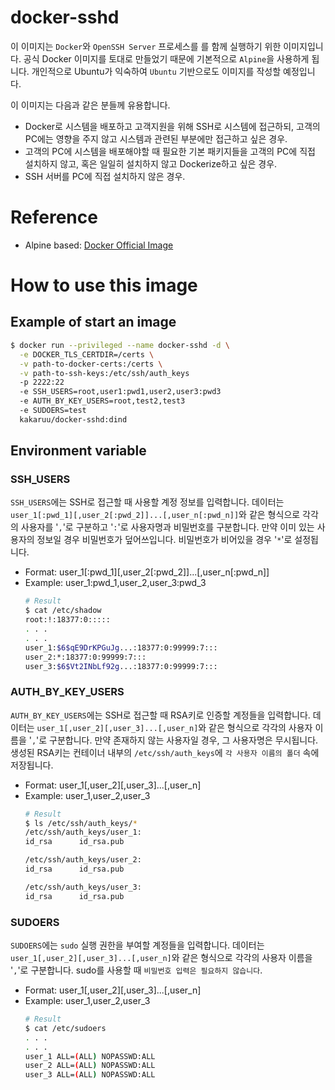 # docker-sshd
이 이미지는 `Docker`와 `OpenSSH Server` 프로세스를 를 함께 실행하기 위한 이미지입니다. 공식 Docker 이미지를 토대로 만들었기 때문에 기본적으로 `Alpine`을 사용하게 됩니다. 개인적으로 Ubuntu가 익숙하여 `Ubuntu` 기반으로도 이미지를 작성할 예정입니다.

이 이미지는 다음과 같은 분들께 유용합니다.
* Docker로 시스템을 배포하고 고객지원을 위해 SSH로 시스템에 접근하되, 고객의 PC에는 영향을 주지 않고 시스템과 관련된 부분에만 접근하고 싶은 경우.
* 고객의 PC에 시스템을 배포해야할 때 필요한 기본 패키지들을 고객의 PC에 직접 설치하지 않고, 혹은 일일히 설치하지 않고 Dockerize하고 싶은 경우.
* SSH 서버를 PC에 직접 설치하지 않은 경우.
# Reference
* Alpine based: [Docker Official Image](https://hub.docker.com/_/docker)
# How to use this image
## Example of start an image
```sh
$ docker run --privileged --name docker-sshd -d \
  -e DOCKER_TLS_CERTDIR=/certs \
  -v path-to-docker-certs:/certs \
  -v path-to-ssh-keys:/etc/ssh/auth_keys
  -p 2222:22
  -e SSH_USERS=root,user1:pwd1,user2,user3:pwd3
  -e AUTH_BY_KEY_USERS=root,test2,test3
  -e SUDOERS=test
  kakaruu/docker-sshd:dind
```
## Environment variable
### SSH_USERS
`SSH_USERS`에는 SSH로 접근할 때 사용할 계정 정보를 입력합니다. 데이터는 `user_1[:pwd_1][,user_2[:pwd_2]]...[,user_n[:pwd_n]]`와 같은 형식으로 각각의 사용자를 '`,`'로 구분하고 '`:`'로 사용자명과 비밀번호를 구분합니다. 만약 이미 있는 사용자의 정보일 경우 비밀번호가 덮어쓰입니다. 비밀번호가 비어있을 경우 '`*`'로 설정됩니다.
* Format: user_1[:pwd_1][,user_2[:pwd_2]]...[,user_n[:pwd_n]]
* Example: user_1:pwd_1,user_2,user_3:pwd_3
  ```bash
  # Result
  $ cat /etc/shadow
  root:!:18377:0:::::
  . . .
  . . .
  user_1:$6$qE9DrKPGuJg...:18377:0:99999:7:::
  user_2:*:18377:0:99999:7:::
  user_3:$6$Vt2INbLf92g...:18377:0:99999:7:::
  ```
### AUTH_BY_KEY_USERS
`AUTH_BY_KEY_USERS`에는 SSH로 접근할 때 RSA키로 인증할 계정들을 입력합니다. 데이터는 `user_1[,user_2][,user_3]...[,user_n]`와 같은 형식으로 각각의 사용자 이름을 '`,`'로 구분합니다. 만약 존재하지 않는 사용자일 경우, 그 사용자명은 무시됩니다. 생성된 RSA키는 컨테이너 내부의 `/etc/ssh/auth_keys`에 `각 사용자 이름의 폴더` 속에 저장됩니다.
* Format: user_1[,user_2][,user_3]...[,user_n]
* Example: user_1,user_2,user_3
  ```bash
  # Result
  $ ls /etc/ssh/auth_keys/*
  /etc/ssh/auth_keys/user_1:
  id_rsa      id_rsa.pub

  /etc/ssh/auth_keys/user_2:
  id_rsa      id_rsa.pub

  /etc/ssh/auth_keys/user_3:
  id_rsa      id_rsa.pub
  ```
### SUDOERS
`SUDOERS`에는 `sudo` 실행 권한을 부여할 계정들을 입력합니다. 데이터는 `user_1[,user_2][,user_3]...[,user_n]`와 같은 형식으로 각각의 사용자 이름을 '`,`'로 구분합니다. sudo를 사용할 때 `비밀번호 입력은 필요하지 않습니다`.
* Format: user_1[,user_2][,user_3]...[,user_n]
* Example: user_1,user_2,user_3
  ```bash
  # Result
  $ cat /etc/sudoers
  . . .
  . . .
  user_1 ALL=(ALL) NOPASSWD:ALL
  user_2 ALL=(ALL) NOPASSWD:ALL
  user_3 ALL=(ALL) NOPASSWD:ALL
  ```